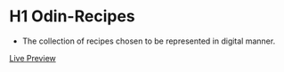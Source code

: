 # H1 Odin-Recipes

- The collection of recipes chosen to be represented in digital manner.

[Live Preview](https://devg03.github.io/odin-recipes/)